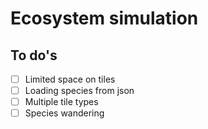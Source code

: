 # Ecosystem simulation
## To do's
- [ ] Limited space on tiles
- [ ] Loading species from json
- [ ] Multiple tile types
- [ ] Species wandering